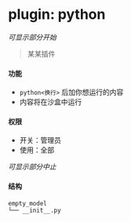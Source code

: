 # plugin: python

*可显示部分开始*

> 某某插件

#### 功能

- `python<换行>` 后加你想运行的内容
- 内容将在沙盒中运行

#### 权限

- 开关：管理员
- 使用：全部

*可显示部分中止*

#### 结构

```
empty_model
└── __init__.py
```
